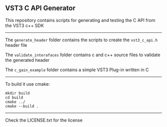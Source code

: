 ## VST3 C API Generator

This repository contains scripts for generating and testing the C API from the VST3 c++ SDK

---

The `generate_header` folder contains the scripts to create the `vst3_c_api.h` header file

The `validate_interafaces` folder contains c and c++ source files to validate the generated header

The `c_gain_example` folder contains a simple VST3 Plug-in written in C

---

To build it use cmake:

	mkdir build
	cd build
	cmake ../
	cmake --build .

---

Check the LICENSE.txt for the license
